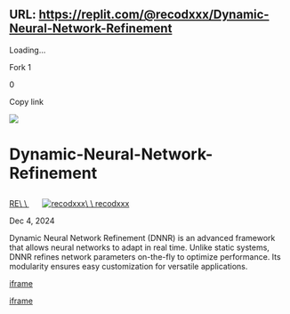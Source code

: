 URL: https://replit.com/@recodxxx/Dynamic-Neural-Network-Refinement
---


Loading...

Fork
1

0

Copy link

![](https://icons.util.repl.co/bash.svg)

# Dynamic-Neural-Network-Refinement

[RE\\
\\
![](data:image/svg+xml,%3csvg%20xmlns=%27http://www.w3.org/2000/svg%27%20version=%271.1%27%20width=%2724%27%20height=%2724%27/%3e)![recodxxx](https://www.gravatar.com/avatar/52930863669cdf88180719ae550a7e4b?d=blank&s=256)\\
\\
recodxxx](/@recodxxx)

Dec 4, 2024

Dynamic Neural Network Refinement (DNNR) is an advanced framework that allows neural networks to adapt in real time. Unlike static systems, DNNR refines network parameters on-the-fly to optimize performance. Its modularity ensures easy customization for versatile applications.

[iframe](https://js.stripe.com/v3/controller-with-preconnect-b606d7499c51df4a611048478f51b936.html#apiKey=pk_live_515YpNsJAmnYVOvfnsBqRdATWS6SzbNAslOz1z2tujdKuvRMDAwWMeFXp6dJL1YKRrQjB0WAp0UDGwlFYL7hxw7Fc00QkfxBFsL&stripeJsId=ca93830f-9e09-4a87-aa7e-f844fef55341&controllerCount=1&isCheckout=false&stripeJsLoadTime=1733392161678&manualBrowserDeprecationRollout=false&mids[guid]=NA&mids[muid]=NA&mids[sid]=NA&referrer=https%3A%2F%2Freplit.com%2F%40recodxxx%2FDynamic-Neural-Network-Refinement&controllerId=__privateStripeController5751)

[iframe](https://www.google.com/recaptcha/enterprise/anchor?ar=1&k=6LdqhwwoAAAAAFPdw8jCuvY3PaHQItGj3RzOS4fW&co=aHR0cHM6Ly9yZXBsaXQuY29tOjQ0Mw..&hl=en&v=pPK749sccDmVW_9DSeTMVvh2&size=invisible&cb=c8goyiz29eg9)